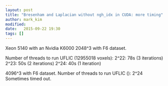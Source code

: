 ```yaml
---
layout: post
title: "Bresenham and Laplacian without ngh_idx in CUDA: more timing"
author: mark_kim
modified:
date:   2015-09-22 19:30
tags: []
---
```

Xeon 5140 with an Nvidia K6000
2048^3 with F6 dataset.

Number of threads to run UFLIC (12955018 voxels):
2^22: 78s (3 iterations)
2^23: 50s (2 iterations)
2^24: 40s (1 iteration)


4096^3 with F6 dataset.
Number of threads to run UFLIC ():
2^24 Sometimes timed out.

